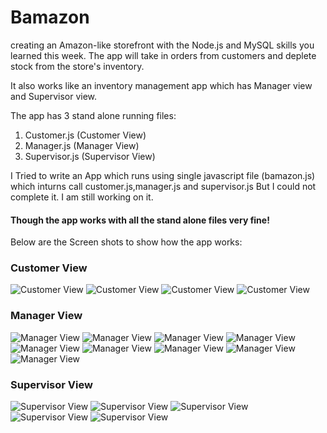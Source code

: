 # Bamazon
creating an Amazon-like storefront with the Node.js and MySQL skills you learned this week. The app will take in orders from customers and deplete stock from the store's inventory.

It also works like an inventory management app which has Manager view and Supervisor view.

The app has 3 stand alone running files:
1. Customer.js (Customer View)
2. Manager.js (Manager View)
3. Supervisor.js (Supervisor View)

I Tried to write an App which runs using single javascript file (bamazon.js) which inturns call customer.js,manager.js and supervisor.js
But I could not complete it. I am still working on it.

<h4>Though the app works with all the stand alone files very fine!</h4>

Below are the Screen shots to show how the app works:
<h3> Customer View </h3>

![Customer View](/Screenshots/Customer1.png?raw=true "Customer View")
![Customer View](/Screenshots/customer2.png?raw=true "Customer View")
![Customer View](/Screenshots/customer3.png?raw=true "Customer View")
![Customer View](/Screenshots/customer4.png?raw=true "Customer View")


<h3> Manager View </h3>

![Manager View](/Screenshots/manager1.png?raw=true "Manager View")
![Manager View](/Screenshots/manager2.png?raw=true "Manager View")
![Manager View](/Screenshots/manager3.png?raw=true "Manager View")
![Manager View](/Screenshots/manager4.png?raw=true "Manager View")
![Manager View](/Screenshots/manager5.png?raw=true "Manager View")
![Manager View](/Screenshots/manager6.png?raw=true "Manager View")
![Manager View](/Screenshots/manager7.png?raw=true "Manager View")
![Manager View](/Screenshots/manager8.png?raw=true "Manager View")
![Manager View](/Screenshots/manager9.png?raw=true "Manager View")


<h3> Supervisor View </h3>

![Supervisor View](/Screenshots/supervisor1.png?raw=true "Supervisor View")
![Supervisor View](/Screenshots/supervisor2.png?raw=true "Supervisor View")
![Supervisor View](/Screenshots/supervisor3.png?raw=true "Supervisor View")
![Supervisor View](/Screenshots/supervisor4.png?raw=true "Supervisor View")
![Supervisor View](/Screenshots/supervisor5.png?raw=true "Supervisor View")
